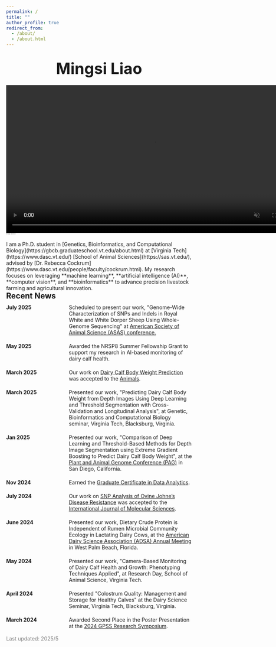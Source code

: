 ```yaml
---
permalink: /
title: ""
author_profile: true
redirect_from: 
  - /about/
  - /about.html
---
```


<br>

<div style="font-size: 3em; font-weight: bold; text-align: center; margin-bottom: 20px;">
  Mingsi Liao <br>
</div>

<video autoplay muted loop width="800">
  <source src="https://mingsiliao.github.io/mingsi.github.io/_pages/movingCow.mp4" type="video/mp4">
  Your browser does not support the video tag.
</video>

<div style="color: lightgrey; font-size: 4px; opacity: 0.6;">
  <a href="https://www.pinterest.com/pin/752664156467137786/" style="text-decoration: none;">image source</a>
</div>
<br>
I am a Ph.D. student in [Genetics, Bioinformatics, and Computational Biology](https://gbcb.graduateschool.vt.edu/about.html) at [Virginia Tech](https://www.dasc.vt.edu/) [School of Animal Sciences](https://sas.vt.edu/), advised by [Dr. Rebecca Cockrum](https://www.dasc.vt.edu/people/faculty/cockrum.html). My research focuses on leveraging **machine learning**,  **artificial intelligence (AI)**, **computer vision**, and **bioinformatics** to advance precision livestock farming and agricultural innovation.

<br>


<div style="font-size: 1.5em; font-weight: bold; margin-bottom: 10px;">
  Recent News
</div>


<div style="display: grid; grid-template-columns: 150px auto; row-gap: 20px; column-gap: 20px;">

 
  <div style="font-weight: bold;">July 2025</div>
  <div>Scheduled to present our work, "Genome-Wide Characterization of SNPs and Indels in Royal White and White Dorper Sheep Using Whole-Genome Sequencing" at <a href="https://www.asas.org/meetings/annual-2025">American Society of Animal Science (ASAS) conference.</a> </div>
 
  <div style="font-weight: bold;">May 2025</div>
  <div>Awarded the NRSP8 Summer Fellowship Grant to support my research in AI-based monitoring of dairy calf health.</div>
  
  <div style="font-weight: bold;">March 2025</div>
  <div>Our work on <a href="https://doi.org/10.3390/ani15060868">Dairy Calf Body Weight Prediction</a> was accepted to the <a href="https://www.mdpi.com/journal/animals">Animals</a>.</div>
  
  <div style="font-weight: bold;">March 2025</div>
  <div>Presented our work, "Predicting Dairy Calf Body Weight from Depth Images Using Deep Learning and Threshold Segmentation with Cross-Validation and Longitudinal Analysis", at Genetic, Bioinformatics and Computational Biology seminar, Virginia Tech, Blacksburg, Virginia.</div>

  
  <div style="font-weight: bold;">Jan 2025</div>
  <div>Presented our work, "Comparison of Deep Learning and Threshold-Based Methods for Depth Image Segmentation using Extreme Gradient Boosting to Predict Dairy Calf Body Weight", at the <a href="https://intlpag.org/PAG32/">Plant and Animal Genome Conference (PAG)</a> in San Diego, California.</div>

  <div style="font-weight: bold;">Nov 2024</div>
  <div>Earned the <a href="https://dac.cs.vt.edu/academics/data-analytics/">Graduate Certificate in Data Analytics</a>.</div>

  <div style="font-weight: bold;">July 2024</div>
  <div>Our work on <a href="https://www.mdpi.com/1422-0067/25/14/7748">SNP Analysis of Ovine Johne’s Disease Resistance</a> was accepted to the <a href="https://www.mdpi.com/journal/ijms">International Journal of Molecular Sciences</a>.</div>

  <div style="font-weight: bold;">June 2024</div>
  <div>Presented our work, Dietary Crude Protein is Independent of Rumen Microbial Community Ecology in Lactating Dairy Cows, at the <a href="https://www.adsa.org/">American Dairy Science Association (ADSA) Annual Meeting</a> in West Palm Beach, Florida.</div>

  <div style="font-weight: bold;">May 2024</div>
  <div>Presented our work, "Camera-Based Monitoring of Dairy Calf Health and Growth: Phenotyping Techniques Applied", at Research Day, School of Animal Science, Virginia Tech.</div>

  <div style="font-weight: bold;">April 2024</div>
  <div>Presented "Colostrum Quality: Management and Storage for Healthy Calves" at the Dairy Science Seminar, Virginia Tech, Blacksburg, Virginia.</div>

  <div style="font-weight: bold;">March 2024</div>
  <div>Awarded Second Place in the Poster Presentation at the <a href="https://gpss.vt.edu/programs/gsars.html">2024 GPSS Research Symposium</a>.</div>

</div>



<br>
<div style="color: grey;" id="last-updated">Last updated: 2025/5</div>
